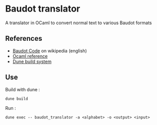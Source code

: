 # Baudot translator

A translator in OCaml to convert normal text to various Baudot formats

## References 

- [Baudot Code](https://en.wikipedia.org/wiki/Baudot_code) on wikipedia (english)
- [Ocaml reference](https://ocaml.org/)
- [Dune build system](https://dune.build/)

## Use

Build with dune : 

`dune build`

Run : 

`dune exec -- baudot_translator -a <alphabet> -o <output> <input>`

